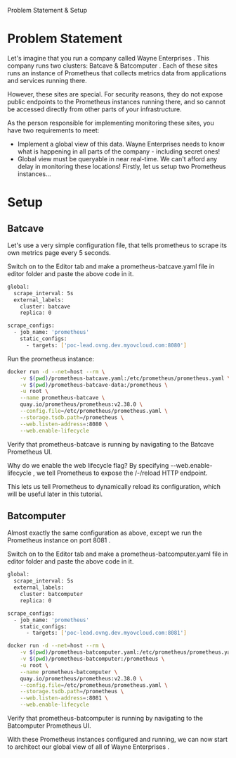 Problem Statement & Setup
# Problem Statement
Let's imagine that you run a company called Wayne Enterprises . This company runs two clusters: Batcave & Batcomputer . Each of these sites runs an instance of Prometheus that collects metrics data from applications and services running there.

However, these sites are special. For security reasons, they do not expose public endpoints to the Prometheus instances running there, and so cannot be accessed directly from other parts of your infrastructure.

As the person responsible for implementing monitoring these sites, you have two requirements to meet:
- Implement a global view of this data. Wayne Enterprises needs to know what is happening in all parts of the company - including secret ones!
- Global view must be queryable in near real-time. We can't afford any delay in monitoring these locations!
Firstly, let us setup two Prometheus instances...

# Setup
## Batcave
Let's use a very simple configuration file, that tells prometheus to scrape its own metrics page every 5 seconds.

Switch on to the Editor tab and make a prometheus-batcave.yaml file in editor folder and paste the above code in it.
```bash
global:
  scrape_interval: 5s
  external_labels:
    cluster: batcave
    replica: 0

scrape_configs:
  - job_name: 'prometheus'
    static_configs:
      - targets: ['poc-lead.ovng.dev.myovcloud.com:8080']
```
Run the prometheus instance:
```bash
docker run -d --net=host --rm \
    -v $(pwd)/prometheus-batcave.yaml:/etc/prometheus/prometheus.yaml \
    -v $(pwd)/prometheus-batcave-data:/prometheus \
    -u root \
    --name prometheus-batcave \
    quay.io/prometheus/prometheus:v2.38.0 \
    --config.file=/etc/prometheus/prometheus.yaml \
    --storage.tsdb.path=/prometheus \
    --web.listen-address=:8080 \
    --web.enable-lifecycle
```
Verify that prometheus-batcave is running by navigating to the Batcave Prometheus UI.

Why do we enable the web lifecycle flag?
By specifying --web.enable-lifecycle , we tell Prometheus to expose the /-/reload HTTP endpoint.

This lets us tell Prometheus to dynamically reload its configuration, which will be useful later in this tutorial.

## Batcomputer
Almost exactly the same configuration as above, except we run the Prometheus instance on port 8081 .

Switch on to the Editor tab and make a prometheus-batcomputer.yaml file in editor folder and paste the above code in it.
```bash
global:
  scrape_interval: 5s
  external_labels:
    cluster: batcomputer
    replica: 0

scrape_configs:
  - job_name: 'prometheus'
    static_configs:
      - targets: ['poc-lead.ovng.dev.myovcloud.com:8081']
```
```bash
docker run -d --net=host --rm \
    -v $(pwd)/prometheus-batcomputer.yaml:/etc/prometheus/prometheus.yaml \
    -v $(pwd)/prometheus-batcomputer:/prometheus \
    -u root \
    --name prometheus-batcomputer \
    quay.io/prometheus/prometheus:v2.38.0 \
    --config.file=/etc/prometheus/prometheus.yaml \
    --storage.tsdb.path=/prometheus \
    --web.listen-address=:8081 \
    --web.enable-lifecycle
```
Verify that prometheus-batcomputer is running by navigating to the Batcomputer Prometheus UI.

With these Prometheus instances configured and running, we can now start to architect our global view of all of Wayne Enterprises .